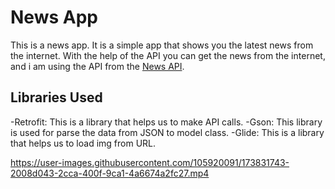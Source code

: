 # News App
This is a news app. It is a simple app that shows you the latest news from the internet.
With the help of the API you can get the news from the internet, and i am using the API from the [News API](https://newsapi.org/).

## Libraries Used

-Retrofit: This is a library that helps us to make API calls.
-Gson: This library is used for parse the data from JSON to model class.
-Glide: This is a library that helps us to load img from URL.




https://user-images.githubusercontent.com/105920091/173831743-2008d043-2cca-400f-9ca1-4a6674a2fc27.mp4

